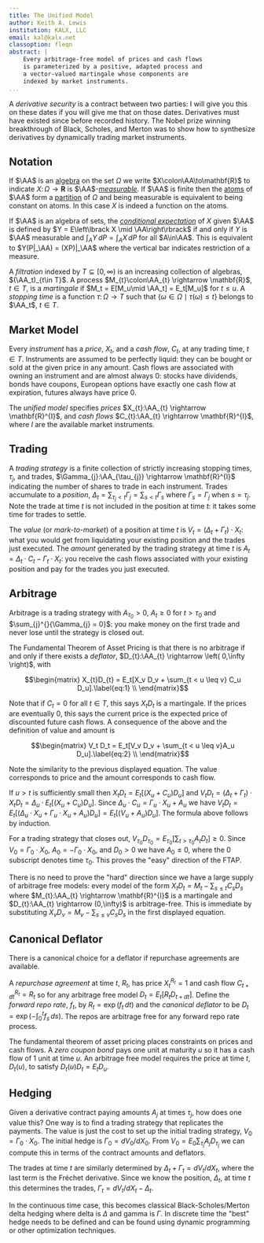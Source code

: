 ```yaml
---
title: The Unified Model
author: Keith A. Lewis
institution: KALX, LLC
email: kal@kalx.net
classoption: fleqn
abstract: |
	Every arbitrage-free model of prices and cash flows
	is parameterized by a positive, adapted process and
	a vector-valued martingale whose components are
	indexed by market instruments.
...
```


A _derivative security_ is a contract between two parties: I will
give you this on these dates if you will give me that on those dates.
Derivatives must have existed since before recorded history.  The Nobel
prize winning breakthrough of Black, Scholes, and Merton was to show
how to synthesize derivatives by dynamically trading market instruments.

## Notation

If $\AA$ is an
[algebra](https://en.wikipedia.org/wiki/Algebra_of_sets)
on the set $\Omega$ we write
$X\colon\AA\to\mathbf{R}$ to indicate $X\colon\Omega\to\mathbf{R}$
is $\AA$-[_measurable_](https://en.wikipedia.org/wiki/Measurable_function).
If $\AA$ is finite then the
[atoms](https://en.wikipedia.org/wiki/Atom_(measure_theory))
of $\AA$ form a
[partition](https://en.wikipedia.org/wiki/Partition_of_a_set)
of $\Omega$ and being measurable is
equivalent to being constant on atoms. In this case $X$ is indeed a function
on the atoms.

If $\AA$ is an algebra of sets,
the
[_conditional expectation_](https://en.wikipedia.org/wiki/Conditional_expectation)
of $X$ given
$\AA$ is defined by $Y = E\left\lbrack X \mid \AA\right\rbrack$ if and only
if $Y$ is $\AA$ measurable and $\int_A Y\,dP = \int_A X\,dP$
for all $A\in\AA$. This is equivalent to $Y(P|_\AA)
= (XP)|_\AA$ where the vertical bar indicates restriction of a measure.

A _filtration_ indexed by $T\subseteq [0,\infty)$ is an increasing
collection of algebras, $(\AA_t)_{t\in T}$.  A process
$M_{t}\colon\AA_{t} \rightarrow \mathbf{R}$, $t\in T$, is
a _martingale_ if $M_t = E[M_u\mid \AA_t] = E_t[M_u]$ for $t\le u$.
A _stopping time_ is a function $\tau\colon\Omega\to T$ such that
$\{\omega\in\Omega\mid \tau(\omega) \le t\}$ belongs to $\AA_t$, $t\in T$.

## Market Model

Every _instrument_ has a _price_, $X_t$, and a _cash flow_, $C_t$, at any
trading time, $t\in T$.  Instruments are assumed to be perfectly liquid:
they can be bought or sold at the given price in any amount. Cash flows
are associated with owning an instrument and are almost always 0: stocks
have dividends, bonds have coupons, European options have exactly one
cash flow at expiration, futures always have price 0.

The _unified model_ specifies _prices_
$X_{t}:\AA_{t} \rightarrow \mathbf{R}^{I}$, and _cash flows_
$C_{t}:\AA_{t} \rightarrow \mathbf{R}^{I}$, where $I$ are the
available market instruments.

## Trading

A _trading strategy_ is a finite collection of strictly increasing
stopping times, $\tau_{j}$, and trades, $\Gamma_{j}:\AA_{\tau_{j}}
\rightarrow \mathbf{R}^{I}$ indicating the number of shares to trade
in each instrument. Trades accumulate to a _position_, $\Delta_{t} =
\sum_{\tau_{j} < t}\Gamma_{j} = \sum_{s < t}\Gamma_{s}$ where $\Gamma_{s}
= \Gamma_{j}$ when $s = \tau_{j}$.  Note the trade at time $t$ is not
included in the position at time $t$: it takes some time for trades
to settle.

The _value_ (or _mark-to-market_) of a position at time $t$ is $V_{t} =
\left( \Delta_{t} + \Gamma_{t} \right) \cdot X_{t}$: what you would get
from liquidating your existing position and the trades just executed.
The _amount_ generated by the trading strategy at time $t$ is $A_{t} =
\Delta_{t} \cdot C_{t} - \Gamma_{t} \cdot X_{t}$: you receive the cash
flows associated with your existing position and pay for the trades you
just executed.

## Arbitrage

Arbitrage is a trading strategy with $A_{\tau_{0}} > 0$, $A_{t} \geq 0$
for $t > \tau_{0}$ and $\sum_{j}^{}{\Gamma_{j} = 0}$: you make money
on the first trade and never lose until the strategy is closed out.

The Fundamental Theorem of Asset Pricing is that there is no arbitrage
if and only if there exists a _deflator_, $D_{t}:\AA_{t} \rightarrow \left(
0,\infty \right)$, with

$$\begin{matrix}
X_{t}D_{t} = E_t[X_v D_v + \sum_{t < u \leq v} C_u D_u].\label{eq:1} \\
\end{matrix}$$

Note that if $C_t = 0$ for all $t \in T$, this says $X_tD_t$ is a
martingale. If the prices are eventually 0, this says the current price
is the expected price of discounted future cash flows.  A consequence
of the above and the definition of value and amount is

$$\begin{matrix}
V_t D_t = E_t[V_v D_v + \sum_{t < u \leq v}A_u D_u].\label{eq:2} \\
\end{matrix}$$

Note the similarity to the previous displayed equation. The value
corresponds to price and the amount corresponds to cash flow.

If $u > t$ is sufficiently small then $X_t D_t = E_t[(X_u + C_u) D_u]$
and $V_t D_t = (\Delta_{t} + \Gamma_t)\cdot X_{t} D_t = \Delta_u\cdot
E_t[(X_u + C_u) D_u]$.  Since $\Delta_u\cdot C_u = \Gamma_u\cdot X_u +
A_u$ we have $V_t D_t = E_t[(\Delta_u\cdot X_u + \Gamma_u\cdot X_u +
A_u) D_u] = E_t[(V_u + A_u)D_u]$. The formula above follows by induction.

For a trading strategy that closes out, $V_{\tau_0} D_{\tau_0} =
E_{\tau_0}[\sum_{t > \tau_{0}}{A_{t}D_{t}] \geq 0}$.  Since $V_0 =
\Gamma_0 \cdot X_0$, $A_0 = - \Gamma_0 \cdot X_0$, and $D_0 > 0$ we have
$A_0 \leq 0$, where the 0 subscript denotes time $\tau_0$.  This proves
the "easy" direction of the FTAP.

There is no need to prove the "hard" direction since we have a large supply of arbitrage free models:
every model of the form
$X_{t}D_{t} = M_{t} - \sum_{s \leq t}{C_{s}D_{s}}$ where
$M_{t}:\AA_{t} \rightarrow \mathbf{R}^{I}$ is a martingale and
$D_{t}:\AA_{t} \rightarrow (0,\infty)$ 
is arbitrage-free. This is immediate by substituting
$X_{v}D_{v} = M_v - \sum_{s\le v} C_s D_s$ in the first displayed equation.

## Canonical Deflator

There is a canonical choice for a deflator if repurchase agreements are available.

A _repurchase agreement_ at time $t$, $R_t$, has price $X^{R_t}_t = 1$
and cash flow $C^{R_t}_{t + dt} = R_t$ so for any arbitrage free model
$D_t = E_t[R_tD_{t+dt}]$.  Define the _forward repo rate_, $f_t$,
by $R_t = \exp(f_t\,dt)$ and the _canonical deflator_ to be $D_t =
\exp(-\int_0^t f_s\,ds)$.  The repos are arbitrage free for any forward
repo rate process.

The fundamental theorem of asset pricing places constraints on prices
and cash flows. A _zero coupon bond_ pays one unit at maturity $u$ so
it has a cash flow of 1 unit at time $u$.
An arbitrage free model requires the price at time $t$, $D_t(u)$, to
satisfy $D_t(u)D_t = E_t D_u$.


## Hedging

Given a derivative contract paying amounts $A_j$ at times $\tau_j$,
how does one value this? One way is to find a trading strategy that
replicates the payments.  The value is just the cost to set up the
initial trading strategy, $V_0 = \Gamma_0\cdot X_0$.
The initial hedge is $\Gamma_0 = dV_0/dX_0$.
From $V_0 = E_0 \sum_{\tau_j} A_j D_{\tau_j}$ we can compute this in
terms of the contract amounts and deflators.

The trades at time $t$ are similarly determined by $\Delta_t + \Gamma_t =
dV_t/dX_t$, where the last term is the Fr&#233;chet derivative.  Since we
know the position, $\Delta_t$, at time $t$ this determines the trades,
$\Gamma_t = dV_t/dX_t - \Delta_t$.

In the continuous time case, this becomes classical Black-Scholes/Merton
delta hedging where delta is $\Delta$ and gamma is $\Gamma$. In discrete
time the "best" hedge needs to be defined and can be found using dynamic
programming or other optimization techniques.
